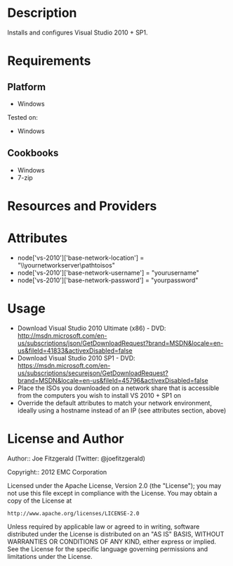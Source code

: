 Description
===========

Installs and configures Visual Studio 2010 + SP1.

Requirements
============

Platform
--------

* Windows

Tested on:

* Windows

Cookbooks
---------

* Windows
* 7-zip

Resources and Providers
=======================

<Any Resources Or Providers Here>

Attributes
==========

* node['vs-2010']['base-network-location']    = "\\\\yournetworkserver\\pathtoisos"
* node['vs-2010']['base-network-username']    = "yourusername"
* node['vs-2010']['base-network-password']    = "yourpassword"

Usage
=====

* Download Visual Studio 2010 Ultimate (x86) - DVD: http://msdn.microsoft.com/en-us/subscriptions/json/GetDownloadRequest?brand=MSDN&locale=en-us&fileId=41833&activexDisabled=false
* Download Visual Studio 2010 SP1 - DVD: https://msdn.microsoft.com/en-us/subscriptions/securejson/GetDownloadRequest?brand=MSDN&locale=en-us&fileId=45796&activexDisabled=false
* Place the ISOs you downloaded on a network share that is accessible from the computers you wish to install VS 2010 + SP1 on
* Override the default attributes to match your network environment, ideally using a hostname instead of an IP (see attributes section, above)

License and Author
==================

Author:: Joe Fitzgerald (Twitter: @joefitzgerald)

Copyright:: 2012 EMC Corporation

Licensed under the Apache License, Version 2.0 (the "License");
you may not use this file except in compliance with the License.
You may obtain a copy of the License at

    http://www.apache.org/licenses/LICENSE-2.0

Unless required by applicable law or agreed to in writing, software
distributed under the License is distributed on an "AS IS" BASIS,
WITHOUT WARRANTIES OR CONDITIONS OF ANY KIND, either express or implied.
See the License for the specific language governing permissions and
limitations under the License.
